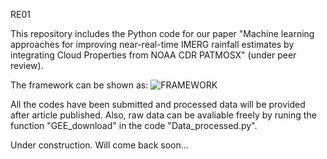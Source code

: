 RE01

This repository includes the Python code for our paper "Machine learning approaches for improving near-real-time IMERG rainfall estimates by integrating Cloud Properties from NOAA CDR PATMOSX" (under peer review).

The framework can be shown as:
![FRAMEWORK](https://user-images.githubusercontent.com/67042693/116344668-36aeb480-a819-11eb-84ff-e6cdb8715eac.jpg)


All the codes have been submitted and processed data will be provided after article published. Also, raw data can be avaliable freely by runing the function "GEE_download" in the code "Data_processed.py".

Under construction. Will come back soon...
